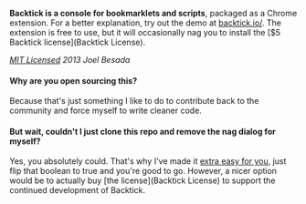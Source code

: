 **Backtick is a console for bookmarklets and scripts**, packaged as a Chrome extension. For a better explanation, try out the demo at [backtick.io/](http://backtick.io). The extension is free to use, but it will occasionally nag you to install the [$5 Backtick license](Backtick License).

*[MIT Licensed](http://opensource.org/licenses/MIT) 2013 Joel Besada*

#### Why are you open sourcing this?
Because that's just something I like to do to contribute back to the community and force myself to write cleaner code.

#### But wait, couldn't I just clone this repo and remove the nag dialog for myself?
Yes, you absolutely could. That's why I've made it [extra easy for you](https://github.com/JoelBesada/Backtick/blob/master/extension/license.coffee#L2), just flip that boolean to true and you're good to go. However, a nicer option would be to actually buy [the license](Backtick License) to support the continued development of Backtick.

[Backtick License]: http://goo.gl/LkPHMG
